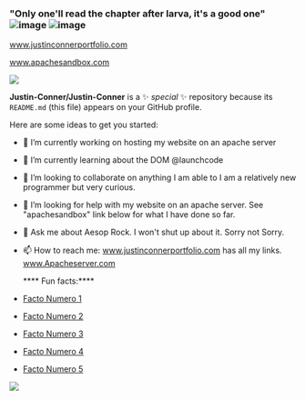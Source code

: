 ### "Only one'll read the chapter after larva, it's a good one" ![image](https://user-images.githubusercontent.com/122805784/218510316-b9583deb-c6de-4ff2-9b3a-87eb0ecef16f.png) ![image](https://user-images.githubusercontent.com/122805784/218510476-b5354eff-d116-48b0-bc33-6f90472d43e7.png)
www.justinconnerportfolio.com

www.apachesandbox.com

<!--

![](https://komarev.com/ghpvc/?username=your-github-username&color=brightgreen)
![](https://komarev.com/ghpvc/?username=your-github-username&style=flat-square)  -->
![](https://komarev.com/ghpvc/?username=Justin-Conner&color=brightgreen&style=flat-square&label=PROFILE+PEEPERS )

**Justin-Conner/Justin-Conner** is a ✨ _special_ ✨ repository because its `README.md` (this file) appears on your GitHub profile.

Here are some ideas to get you started:

- 🔭 I’m currently working on hosting my website on an apache server
- 🌱 I’m currently learning about the DOM @launchcode
- 👯 I’m looking to collaborate on anything I am able to I am a relatively new programmer but very curious.
- 🤔 I’m looking for help with my website on an apache server. See "apachesandbox" link below for what I have done so far. 
- 💬 Ask me about Aesop Rock. I won't shut up about it. Sorry not Sorry.
- 📫 How to reach me: www.justinconnerportfolio.com has all my links. www.Apacheserver.com

  **** Fun facts:****

- [Facto Numero 1](https://drive.google.com/file/d/1-QsGtcfW0xEQgbXLZyRvL28q1nLPo816/view?usp=share_link)
  
- [Facto Numero 2](https://drive.google.com/file/d/1lqvKfzPFUr9TOJXsbkr9tcdddfDBFxtY/view?usp=share_link)
  
- [Facto Numero 3](https://drive.google.com/file/d/1bkSCTMVudhs_jWIh9Vd1oOT9N59bz6uJ/view?usp=share_link)
  
- [Facto Numero 4](https://drive.google.com/file/d/14C7ztWOXHf23455GwgvD-8hTqvZNd9cL/view?usp=sharing)
  
- [Facto Numero 5](https://drive.google.com/file/d/161TZCzG3IUBewsknDx3Ox_4vA3XRQJa6/view?usp=share_link)

![](https://hit.yhype.me/github/profile?user_id=122805784)
